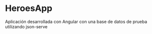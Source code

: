 # HeroesApp
Aplicación desarrollada con Angular con una base de datos de prueba utilizando json-serve
